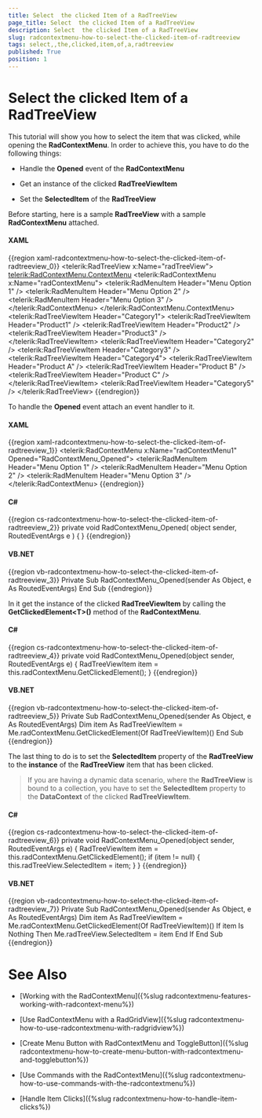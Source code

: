 ```yaml
---
title: Select  the clicked Item of a RadTreeView
page_title: Select  the clicked Item of a RadTreeView
description: Select  the clicked Item of a RadTreeView
slug: radcontextmenu-how-to-select-the-clicked-item-of-radtreeview
tags: select,,the,clicked,item,of,a,radtreeview
published: True
position: 1
---
```


# Select  the clicked Item of a RadTreeView

This tutorial will show you how to select the item that was clicked, while opening the __RadContextMenu__. In order to achieve this, you have to do the following things:

* Handle the __Opened__ event of the __RadContextMenu__

* Get an instance of the clicked __RadTreeViewItem__

* Set the __SelectedItem__ of the __RadTreeView__

Before starting, here is a sample __RadTreeView__ with a sample __RadContextMenu__ attached.

#### __XAML__

{{region xaml-radcontextmenu-how-to-select-the-clicked-item-of-radtreeview_0}}
	<telerik:RadTreeView x:Name="radTreeView">
	    <telerik:RadContextMenu.ContextMenu>
	        <telerik:RadContextMenu x:Name="radContextMenu">
	            <telerik:RadMenuItem Header="Menu Option 1" />
	            <telerik:RadMenuItem Header="Menu Option 2" />
	            <telerik:RadMenuItem Header="Menu Option 3" />
	        </telerik:RadContextMenu>
	    </telerik:RadContextMenu.ContextMenu>
	    <telerik:RadTreeViewItem Header="Category1">
	        <telerik:RadTreeViewItem Header="Product1" />
	        <telerik:RadTreeViewItem Header="Product2" />
	        <telerik:RadTreeViewItem Header="Product3" />
	    </telerik:RadTreeViewItem>
	    <telerik:RadTreeViewItem Header="Category2" />
	    <telerik:RadTreeViewItem Header="Category3" />
	    <telerik:RadTreeViewItem Header="Category4">
	        <telerik:RadTreeViewItem Header="Product A" />
	        <telerik:RadTreeViewItem Header="Product B" />
	        <telerik:RadTreeViewItem Header="Product C" />
	    </telerik:RadTreeViewItem>
	    <telerik:RadTreeViewItem Header="Category5" />
	</telerik:RadTreeView>
{{endregion}}

To handle the __Opened__ event attach an event handler to it.

#### __XAML__

{{region xaml-radcontextmenu-how-to-select-the-clicked-item-of-radtreeview_1}}
	<telerik:RadContextMenu x:Name="radContextMenu1" 
	                        Opened="RadContextMenu_Opened">
	    <telerik:RadMenuItem Header="Menu Option 1" />
	    <telerik:RadMenuItem Header="Menu Option 2" />
	    <telerik:RadMenuItem Header="Menu Option 3" />
	</telerik:RadContextMenu>
{{endregion}}

#### __C#__

{{region cs-radcontextmenu-how-to-select-the-clicked-item-of-radtreeview_2}}
	private void RadContextMenu_Opened( object sender, RoutedEventArgs e )
	{
	}
{{endregion}}

#### __VB.NET__

{{region vb-radcontextmenu-how-to-select-the-clicked-item-of-radtreeview_3}}
	Private Sub RadContextMenu_Opened(sender As Object, e As RoutedEventArgs)
	End Sub
{{endregion}}

In it get the instance of the clicked __RadTreeViewItem__ by calling the __GetClickedElement\<T\>()__ method of the __RadContextMenu__.

#### __C#__

{{region cs-radcontextmenu-how-to-select-the-clicked-item-of-radtreeview_4}}
	private void RadContextMenu_Opened(object sender, RoutedEventArgs e)
	{
	    RadTreeViewItem item = this.radContextMenu.GetClickedElement<RadTreeViewItem>();
	}
{{endregion}}

#### __VB.NET__

{{region vb-radcontextmenu-how-to-select-the-clicked-item-of-radtreeview_5}}
	Private Sub RadContextMenu_Opened(sender As Object, e As RoutedEventArgs)
	    Dim item As RadTreeViewItem = Me.radContextMenu.GetClickedElement(Of RadTreeViewItem)()
	End Sub
{{endregion}}

The last thing to do is to set the __SelectedItem__ property of the __RadTreeView__ to the __instance__ of the __RadTreeView__ item that has been clicked.

>If you are having a dynamic data scenario, where the __RadTreeView__ is bound to a collection, you have to set the __SelectedItem__ property to the __DataContext__ of the clicked __RadTreeViewItem__.

#### __C#__

{{region cs-radcontextmenu-how-to-select-the-clicked-item-of-radtreeview_6}}
	private void RadContextMenu_Opened(object sender, RoutedEventArgs e)
	{
	    RadTreeViewItem item = this.radContextMenu.GetClickedElement<RadTreeViewItem>();
	    if (item != null)
	    {
	        this.radTreeView.SelectedItem = item;
	    }
	}
{{endregion}}

#### __VB.NET__

{{region vb-radcontextmenu-how-to-select-the-clicked-item-of-radtreeview_7}}
	Private Sub RadContextMenu_Opened(sender As Object, e As RoutedEventArgs)
	    Dim item As RadTreeViewItem = Me.radContextMenu.GetClickedElement(Of RadTreeViewItem)()
	    If item Is Nothing Then
	        Me.radTreeView.SelectedItem = item
	    End If
	End Sub
{{endregion}}

# See Also

 * [Working with the RadContextMenu]({%slug radcontextmenu-features-working-with-radcontext-menu%})

 * [Use RadContextMenu with a RadGridView]({%slug radcontextmenu-how-to-use-radcontextmenu-with-radgridview%})

 * [Create Menu Button with RadContextMenu and ToggleButton]({%slug radcontextmenu-how-to-create-menu-button-with-radcontextmenu-and-togglebutton%})

 * [Use Commands with the RadContextMenu]({%slug radcontextmenu-how-to-use-commands-with-the-radcontextmenu%})

 * [Handle Item Clicks]({%slug radcontextmenu-how-to-handle-item-clicks%})
